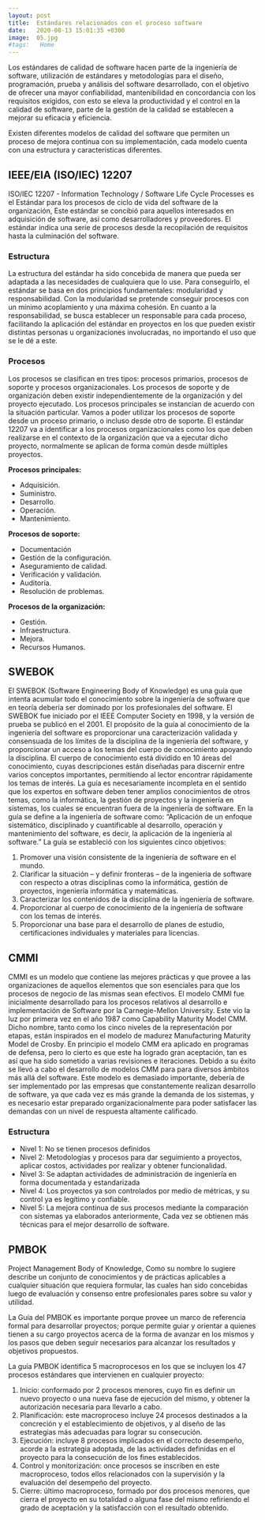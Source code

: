 ```yaml
---
layout: post
title:  Estándares relacionados con el proceso software
date:   2020-08-13 15:01:35 +0300
image:  05.jpg
#tags:   Home
---
```

Los estándares de calidad de software hacen parte de la ingeniería de software, utilización de estándares y metodologías para el diseño, programación, prueba y análisis del software desarrollado, con el objetivo de ofrecer una mayor confiabilidad, mantenibilidad en concordancia con los requisitos exigidos, con esto se eleva la productividad y el control en la calidad de software, parte de la gestión de la calidad se establecen a mejorar su eficacia y eficiencia.

Existen diferentes modelos de calidad del software que permiten un proceso de mejora continua con su implementación, cada modelo cuenta con una estructura y caracteristicas diferentes.

## IEEE/EIA (ISO/IEC) 12207

ISO/IEC 12207 - Information Technology / Software Life Cycle Processes es el Estándar para los procesos de ciclo de vida del software de la organización, Este estándar se concibió para aquellos interesados en adquisición de software, así como desarrolladores y proveedores. El estándar indica una serie de procesos desde la recopilación de requisitos hasta la culminación del software.

### Estructura

La estructura del estándar ha sido concebida de manera que pueda ser adaptada a las necesidades de cualquiera que lo use. Para conseguirlo, el estándar se basa en dos principios fundamentales: modularidad y responsabilidad. Con la modularidad se pretende conseguir procesos con un mínimo acoplamiento y una máxima cohesión. En cuanto a la responsabilidad, se busca establecer un responsable para cada proceso, facilitando la aplicación del estándar en proyectos en los que pueden existir distintas personas u organizaciones involucradas, no importando el uso que se le dé a este.

### Procesos

Los procesos se clasifican en tres tipos: procesos primarios, procesos de soporte y procesos organizacionales. Los procesos de soporte y de organización deben existir independientemente de la organización y del proyecto ejecutado. Los procesos principales se instancian de acuerdo con la situación particular. Vamos a poder utilizar los procesos de soporte desde un proceso primario, o incluso desde otro de soporte. El estándar 12207 va a identificar a los procesos organizacionales como los que deben realizarse en el contexto de la organización que va a ejecutar dicho proyecto, normalmente se aplican de forma común desde múltiples proyectos.
 
 __Procesos principales:__
* Adquisición.
* Suministro.
* Desarrollo.
* Operación.
* Mantenimiento.

__Procesos de soporte:__
* Documentación
* Gestión de la configuración.
* Aseguramiento de calidad.
* Verificación y validación.
* Auditoría.
* Resolución de problemas.

__Procesos de la organización:__
* Gestión.
* Infraestructura.
* Mejora.
* Recursos Humanos.
 
## SWEBOK
 
El SWEBOK (Software Engineering Body of Knowledge) es una guía que intenta acumular todo el conocimiento sobre la ingeniería de software que en teoría debería ser dominado por los profesionales del software. El SWEBOK fue iniciado por el IEEE Computer Society en 1998, y la versión de prueba se publicó en el 2001. El propósito de la guía al conocimiento de la ingeniería del software es proporcionar una caracterización validada y consensuada de los límites de la disciplina de la ingeniería del software, y proporcionar un acceso a los temas del cuerpo de conocimiento apoyando la disciplina. El cuerpo de conocimiento está dividido en 10 áreas del conocimiento, cuyas descripciones están diseñadas para discernir entre varios conceptos importantes, permitiendo al lector encontrar rápidamente los temas de interés. La guía es necesariamente incompleta en el sentido que los expertos en software deben tener amplios conocimientos de otros temas, como la informática, la gestión de proyectos y la ingeniería en sistemas, los cuales se encuentran fuera de la ingeniería de software. En la guía se define a la ingeniería de software como: “Aplicación de un enfoque sistemático, disciplinado y cuantificable al desarrollo, operación y mantenimiento del software, es decir, la aplicación de la ingeniería al software.” La guía se estableció con los siguientes cinco objetivos:
1.	Promover una visión consistente de la ingeniería de software en el mundo.
2.	Clarificar la situación – y definir fronteras – de la ingeniería de software con respecto a otras disciplinas como la informática, gestión de proyectos, ingeniería informática y matemáticas.
3.	Caracterizar los contenidos de la disciplina de la ingeniería de software.
4.	Proporcionar al cuerpo de conocimiento de la ingeniería de software con los temas de interés.
5.	Proporcionar una base para el desarrollo de planes de estudio, certificaciones individuales y materiales para licencias.

## CMMI

CMMI es un modelo que contiene las mejores prácticas y que provee a las organizaciones de aquellos elementos que son esenciales para que los procesos de negocio de las mismas sean efectivos.
El modelo CMMI fue inicialmente desarrollado para los procesos relativos al desarrollo e implementación de Software por la Carnegie-Mellon University. Este vio la luz por primera vez en el año 1987 como Capability Maturity Model CMM. Dicho nombre, tanto como los cinco niveles de la representación por etapas, están inspirados en el modelo de madurez Manufacturing Maturity Model de Crosby.
En principio el modelo CMM era aplicado en programas de defensa, pero lo cierto es que este ha logrado gran aceptación, tan es así que ha sido sometido a varias revisiones e iteraciones. Debido a su éxito se llevó a cabo el desarrollo de modelos CMM para para diversos ámbitos más allá del software.
Este modelo es demasiado importante, debería de ser implementado por las empresas que constantemente realizan desarrollo de software, ya que cada vez es más grande la demanda de los sistemas, y es necesario estar preparado organizacionalmente para poder satisfacer las demandas con un nivel de respuesta altamente calificado.

### Estructura

* Nivel 1: No se tienen procesos definidos
* Nivel 2: Metodologías y procesos para dar seguimiento a proyectos, aplicar costos, actividades por realizar y obtener funcionalidad.
* Nivel 3: Se adaptan actividades de administración de ingeniería en forma documentada y estandarizada
* Nivel 4: Los proyectos ya son controlados por medio de métricas, y su control ya es legítimo y confiable.
* Nivel 5: La mejora continua de sus procesos mediante la comparación con sistemas ya elaborados anteriormente, Cada vez se obtienen más técnicas para el mejor desarrollo de software.

## PMBOK
Project Management Body of Knowledge, Como su nombre lo sugiere describe un conjunto de conocimientos y de prácticas aplicables a cualquier situación que requiera formular, las cuales han sido concebidas luego de evaluación y consenso entre profesionales pares sobre su valor y utilidad.

La Guía del PMBOK es importante porque provee un marco de referencia formal para desarrollar proyectos; porque permite guiar y orientar a quienes tienen a su cargo proyectos acerca de la forma de avanzar en los mismos y los pasos que deben seguir necesarios para alcanzar los resultados y objetivos propuestos.

La guía PMBOK identifica 5 macroprocesos en los que se incluyen los 47 procesos estándares que intervienen en cualquier proyecto:
1. Inicio: conformado por 2 procesos menores, cuyo fin es definir un nuevo proyecto o una nueva fase de ejecución del mismo, y obtener la autorización necesaria para llevarlo a cabo.
2. Planificación: este macroproceso incluye 24 procesos destinados a la concreción y el establecimiento de objetivos, y al diseño de las estrategias más adecuadas para lograr su consecución.
3. Ejecución: incluye 8 procesos implicados en el correcto desempeño, acorde a la estrategia adoptada, de las actividades definidas en el proyecto para la consecución de los fines establecidos.
4. Control y monitorización: once procesos se inscriben en este macroproceso, todos ellos relacionados con la supervisión y la evaluación del desempeño del proyecto.
5. Cierre: último macroproceso, formado por dos procesos menores, que cierra el proyecto en su totalidad o alguna fase del mismo refiriendo el grado de aceptación y la satisfacción con el resultado obtenido.
